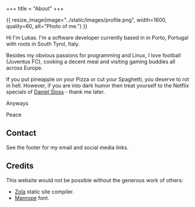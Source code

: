 +++
title = "About"
+++

{{ resize_image(image="../static/images/profile.png", width=1600, quality=60, alt="Photo of me.") }}

Hi I'm Lukas. I'm a software developer currently based in in Porto, Portugal with roots in South Tyrol, Italy.

Besides my obvious passions for programming and Linux, I love football (Juventus FC), cooking a decent meal and visiting gaming buddies all across Europe.

If you put pineapple on your Pizza or cut your Spaghetti, you deserve to rot in hell. However, if you are into dark humor then treat yourself to the Netflix specials of [Daniel Sloss](https://www.netflix.com/title/80223685) - thank me later.

Anyways

Peace

## Contact

See the footer for my email and social media links.

## Credits

This website would not be possible without the generous work of others:

* [Zola](https://www.getzola.org/) static site compiler.
* [Manrope](https://manropefont.com/) font.
